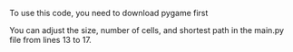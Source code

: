 <p> To use this code, you need to download pygame first </p>
<p> You can adjust the size, number of cells, and shortest path in the main.py file from lines 13 to 17. </p>
